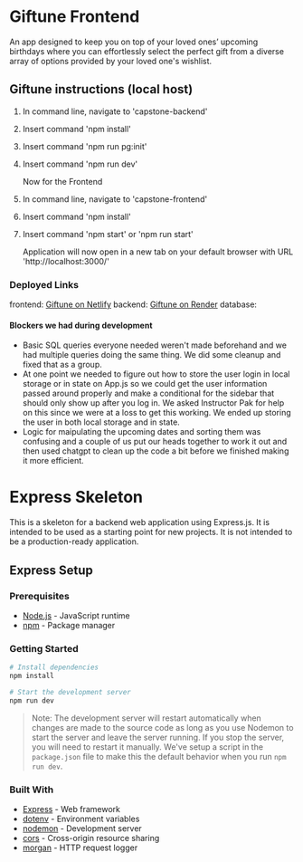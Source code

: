 # Giftune Frontend

An app designed to keep you on top of your loved ones’ upcoming birthdays where you can effortlessly select the perfect gift from a diverse array of options provided by your loved one's wishlist.

## Giftune instructions (local host)

1. In command line, navigate to 'capstone-backend'
2. Insert command 'npm install'
3. Insert command 'npm run pg:init'
4. Insert command 'npm run dev'

   Now for the Frontend

5. In command line, navigate to 'capstone-frontend'
6. Insert command 'npm install'
7. Insert command 'npm start' or 'npm run start'

   Application will now open in a new tab on your default browser with URL 'http://localhost:3000/'

### Deployed Links

frontend: [Giftune on Netlify](https://giftune.netlify.app/)
backend: [Giftune on Render](https://capstone-backend-er7b.onrender.com)
database: []()

#### Blockers we had during development

- Basic SQL queries everyone needed weren't made beforehand and we had multiple queries doing the same thing. We did some cleanup and fixed that as a group.
- At one point we needed to figure out how to store the user login in local storage or in state on App.js so we could get the user information passed around properly and make a conditional for the sidebar that should only show up after you log in. We asked Instructor Pak for help on this since we were at a loss to get this working. We ended up storing the user in both local storage and in state.
- Logic for maipulating the upcoming dates and sorting them was confusing and a couple of us put our heads together to work it out and then used chatgpt to clean up the code a bit before we finished making it more efficient.

# Express Skeleton

This is a skeleton for a backend web application using Express.js. It is intended to be used as a starting point for new projects. It is not intended to be a production-ready application.

## Express Setup

### Prerequisites

- [Node.js](https://nodejs.org/en/) - JavaScript runtime
- [npm](https://www.npmjs.com/) - Package manager

### Getting Started

```bash
# Install dependencies
npm install

# Start the development server
npm run dev
```

> Note: The development server will restart automatically when changes are made to the source code as long as you use Nodemon to start the server and leave the server running. If you stop the server, you will need to restart it manually. We've setup a script in the `package.json` file to make this the default behavior when you run `npm run dev`.

### Built With

- [Express](https://expressjs.com/) - Web framework
- [dotenv](https://www.npmjs.com/package/dotenv) - Environment variables
- [nodemon](https://nodemon.io/) - Development server
- [cors](https://www.npmjs.com/package/cors) - Cross-origin resource sharing
- [morgan](https://www.npmjs.com/package/morgan) - HTTP request logger
